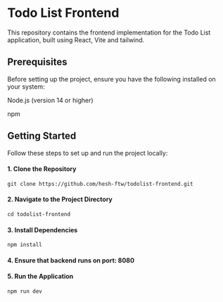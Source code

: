 
# Todo List Frontend
This repository contains the frontend implementation for the Todo List application, built using React, Vite and tailwind. 

## Prerequisites
Before setting up the project, ensure you have the following installed on your system:

Node.js (version 14 or higher)

npm 

## Getting Started
Follow these steps to set up and run the project locally:

#### 1. Clone the Repository

```
git clone https://github.com/hesh-ftw/todolist-frontend.git
```

#### 2. Navigate to the Project Directory

```
cd todolist-frontend

```
#### 3. Install Dependencies

```
npm install

```

#### 4. Ensure that backend runs on port: 8080


#### 5. Run the Application
```
npm run dev

```





